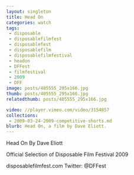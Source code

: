 ```yaml
---
layout: singleton
title: Head On
categories: watch
tags:
 - disposable
 - disposablefilmfest
 - disposablefest
 - disposablefilm
 - disposablefilmfestival
 - headon
 - DFFest
 - filmfestival
 - 2009
 - DFF
image: posts/405555_295x166.jpg
thumb: posts/405555_295x166.jpg
relatedthumb: posts/405555_295x166.jpg

video: //player.vimeo.com/video/3154857
collections:
 - 2009-03-24-2009-competitive-shorts.md
blurb: Head On, a film by Dave Eliott.
---
```


Head On
By Dave Eliott

Official Selection of Disposable Film Festival 2009

disposablefilmfest.com
Twitter: @DFFest